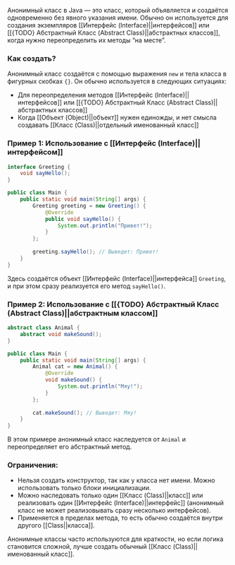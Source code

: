 Анонимный класс в Java — это класс, который объявляется и создаётся одновременно без явного указания имени. Обычно он используется для создания экземпляров [[Интерфейс (Interface)||интерфейсов]] или [[{TODO} Абстрактный Класс (Abstract Class)||абстрактных классов]], когда нужно переопределить их методы “на месте”.

### Как создать?

Анонимный класс создаётся с помощью выражения `new` и тела класса в фигурных скобках `{}`. Он обычно используется в следующих ситуациях:

- Для переопределения методов [[Интерфейс (Interface)||интерфейсов]] или [[{TODO} Абстрактный Класс (Abstract Class)||абстрактных классов]]
- Когда [[Объект (Object)||объект]] нужен единожды, и нет смысла создавать [[Класс (Class)||отдельный именованный класс]]


### Пример 1: Использование с [[Интерфейс (Interface)||интерфейсом]]

```java
interface Greeting {
    void sayHello();
}

public class Main {
    public static void main(String[] args) {
        Greeting greeting = new Greeting() {
            @Override
            public void sayHello() {
                System.out.println("Привет!");
            }
        };
        
        greeting.sayHello(); // Выведет: Привет!
    }
}
```

Здесь создаётся объект [[Интерфейс (Interface)||интерфейса]] `Greeting`, и при этом сразу реализуется его метод `sayHello()`.

  

### Пример 2: Использование с [[{TODO} Абстрактный Класс (Abstract Class)||абстрактным классом]]

```java
abstract class Animal {
    abstract void makeSound();
}

public class Main {
    public static void main(String[] args) {
        Animal cat = new Animal() {
            @Override
            void makeSound() {
                System.out.println("Мяу!");
            }
        };
        
        cat.makeSound(); // Выведет: Мяу!
    }
}
```

В этом примере анонимный класс наследуется от `Animal` и переопределяет его абстрактный метод.
  

### Ограничения:

- Нельзя создать конструктор, так как у класса нет имени. Можно использовать только блоки инициализации.
- Можно наследовать только один [[Класс (Class)||класс]] или реализовать один [[Интерфейс (Interface)||интерфейс]] (анонимный класс не может реализовывать сразу несколько интерфейсов).
- Применяется в пределах метода, то есть обычно создаётся внутри другого [[Class||класса]].

Анонимные классы часто используются для краткости, но если логика становится сложной, лучше создать обычный [[Класс (Class)||именованный класс]].